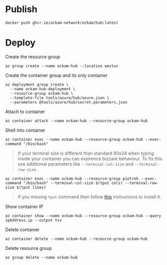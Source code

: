 # Publish

```
docker push ghcr.io/ockam-network/ockam/hub:latest
```

# Deploy

Create the resource group

```
az group create --name ockam-hub --location westus
```

Create the container group and its only container

```
az deployment group create \
  --name ockam-hub-deployment \
  --resource-group ockam-hub \
  --template-file tools/azure/hub/azure.json \
  --parameters @tools/azure/hub/secret.parameters.json
```

Attach to container

```
az container attach --name ockam-hub --resource-group ockam-hub
```

Shell into container

```
az container exec --name ockam-hub --resource-group ockam-hub --exec-command "/bin/bash"
```

> If your terminal size is different than standard 80x24 when typing inside your container you can expirence bizzare behaviour. To fix this use additional parameters like `--terminal-col-size` and `--terminal-row-size`.
>
`az container exec --name ockam-hub --resource-group piotrek --exec-command "/bin/bash" --terminal-col-size $(tput cols) --terminal-row-size $(tput lines)`
>
> If you missing `tput` command then follow [this](https://command-not-found.com/tput) instructions to install it.

Show container IP

```
az container show --name ockam-hub --resource-group ockam-hub --query ipAddress.ip --output tsv
```

Delete container

```
az container delete --name ockam-hub --resource-group ockam-hub
```

Delete resource group

```
az group delete --name ockam-hub
```
